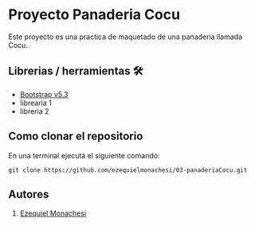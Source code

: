 # Proyecto Panaderia Cocu

Este proyecto es una practica de maquetado de una panaderia llamada Cocu.

## Librerias / herramientas 🛠️

- [Bootstrap v5.3](https://getbootstrap.com/)
- librearia 1
- libreria 2

## Como clonar el repositorio

En una terminal ejecutá el siguiente comando:

```
git clone https://github.com/ezequielmonachesi/03-panaderiaCocu.git
```

## Autores

1. [Ezequiel Monachesi](https://www.linkedin.com/in/c%C3%A9sar-ezequiel-monachesi-a95a38213/)